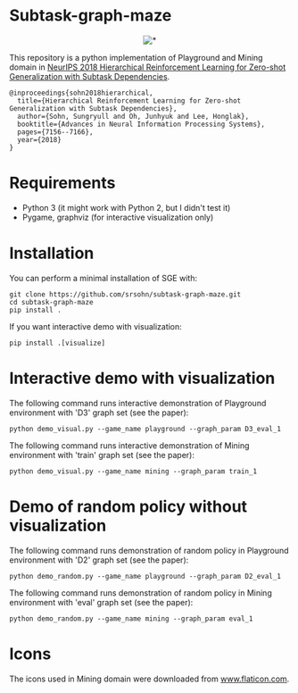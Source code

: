 # Subtask-graph-maze

<p align="center">
<img src="doc/playground_slow.gif" title="*"/>
</p>

This repository is a python implementation of Playground and Mining domain in [NeurIPS 2018 Hierarchical Reinforcement Learning for Zero-shot Generalization with Subtask Dependencies](https://arxiv.org/pdf/1807.07665.pdf).
```
@inproceedings{sohn2018hierarchical,
  title={Hierarchical Reinforcement Learning for Zero-shot Generalization with Subtask Dependencies},
  author={Sohn, Sungryull and Oh, Junhyuk and Lee, Honglak},
  booktitle={Advances in Neural Information Processing Systems},
  pages={7156--7166},
  year={2018}
}
```
# Requirements
* Python 3 (it might work with Python 2, but I didn't test it)
* Pygame, graphviz (for interactive visualization only)


# Installation
You can perform a minimal installation of SGE with:
```
git clone https://github.com/srsohn/subtask-graph-maze.git
cd subtask-graph-maze
pip install .
```
If you want interactive demo with visualization:
```
pip install .[visualize]
```


# Interactive demo with visualization
The following command runs interactive demonstration of Playground environment with 'D3' graph set (see the paper):
```
python demo_visual.py --game_name playground --graph_param D3_eval_1
```

The following command runs interactive demonstration of Mining environment with 'train' graph set (see the paper):
```
python demo_visual.py --game_name mining --graph_param train_1
```

# Demo of random policy without visualization
The following command runs demonstration of random policy in Playground environment with 'D2' graph set (see the paper):
```
python demo_random.py --game_name playground --graph_param D2_eval_1
```

The following command runs demonstration of random policy in Mining environment with 'eval' graph set (see the paper):
```
python demo_random.py --game_name mining --graph_param eval_1
```

# Icons
The icons used in Mining domain were downloaded from www.flaticon.com.
